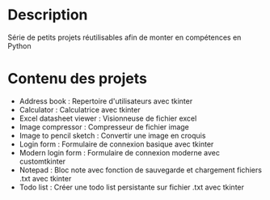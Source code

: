 # Description
Série de petits projets réutilisables afin de monter en compétences en Python
# Contenu des projets
- Address book : Repertoire d'utilisateurs avec tkinter
- Calculator : Calculatrice avec tkinter
- Excel datasheet viewer : Visionneuse de fichier excel
- Image compressor : Compresseur de fichier image
- Image to pencil sketch : Convertir une image en croquis
- Login form : Formulaire de connexion basique avec tkinter
- Modern login form : Formulaire de connexion moderne avec customtkinter
- Notepad : Bloc note avec fonction de sauvegarde et chargement fichiers .txt avec tkinter
- Todo list : Créer une todo list persistante sur fichier .txt avec tkinter
